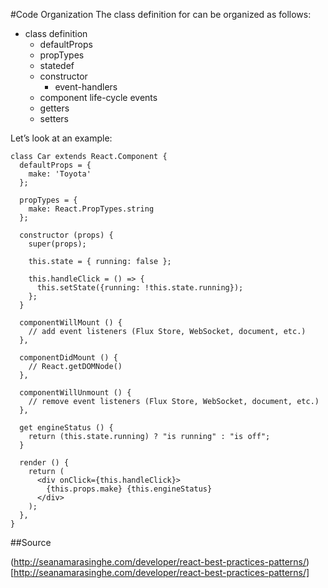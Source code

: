 #Code Organization
The class definition for can be organized as follows:

* class definition
  * defaultProps
  * propTypes
  * statedef
  * constructor
    * event-handlers
  * component life-cycle events
  * getters
  * setters

Let’s look at an example:

```
class Car extends React.Component {
  defaultProps = {
    make: 'Toyota'
  };
  
  propTypes = {
    make: React.PropTypes.string
  };

  constructor (props) {
    super(props);
 
    this.state = { running: false };
 
    this.handleClick = () => {
      this.setState({running: !this.state.running});
    };
  }
 
  componentWillMount () {
    // add event listeners (Flux Store, WebSocket, document, etc.)
  },
 
  componentDidMount () {
    // React.getDOMNode()
  },
 
  componentWillUnmount () {
    // remove event listeners (Flux Store, WebSocket, document, etc.)
  },
 
  get engineStatus () {
    return (this.state.running) ? "is running" : "is off";
  }
 
  render () {
    return (
      <div onClick={this.handleClick}>
        {this.props.make} {this.engineStatus}
      </div>
    );
  },
}
```

##Source 

(http://seanamarasinghe.com/developer/react-best-practices-patterns/)[http://seanamarasinghe.com/developer/react-best-practices-patterns/]
